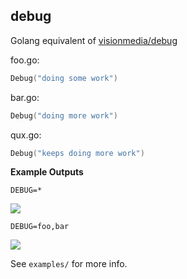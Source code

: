 ## debug

Golang equivalent of [visionmedia/debug](http://github.com/visionmedia/debug)

foo.go:

```go
Debug("doing some work")
```

bar.go:
```go
Debug("doing more work")
```

qux.go:
```go
Debug("keeps doing more work")
```

**Example Outputs**

`DEBUG=*`

![](https://dl.dropboxusercontent.com/s/ebi3qvza1twrplk/debug1.png)

`DEBUG=foo,bar`

![](https://dl.dropboxusercontent.com/s/58yizd4nbvq7q74/debug2.png)

See `examples/` for more info.
